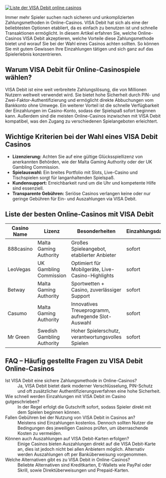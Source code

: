 [![Liste der VISA Debit online casinos](https://123-caf.pages.dev/gitsignup.png)](https://vrmoo.ru/Bt82HjjY)

<p>Immer mehr Spieler suchen nach sicheren und unkomplizierten Zahlungsmethoden in Online-Casinos. VISA Debit hat sich als eine der beliebtesten Optionen etabliert, da es einfach zu benutzen ist und schnelle Transaktionen ermöglicht. In diesem Artikel erfahren Sie, welche Online-Casinos VISA Debit akzeptieren, welche Vorteile diese Zahlungsmethode bietet und worauf Sie bei der Wahl eines Casinos achten sollten. So können Sie mit gutem Gewissen Ihre Einzahlungen tätigen und sich ganz auf das Spielerlebnis konzentrieren.</p>  <h2>Warum VISA Debit für Online-Casinospiele wählen?</h2> <p>VISA Debit ist eine weit verbreitete Zahlungslösung, die von Millionen Nutzern weltweit verwendet wird. Sie bietet hohe Sicherheit durch PIN- und Zwei-Faktor-Authentifizierung und ermöglicht direkte Abbuchungen vom Bankkonto ohne Umwege. Ein weiterer Vorteil ist die schnelle Verfügbarkeit der Einzahlungen im Casino-Konto, sodass der Spielspaß sofort beginnen kann. Außerdem sind die meisten Online-Casinos inzwischen mit VISA Debit kompatibel, was den Zugang zu verschiedenen Spielangeboten erleichtert.</p>  <h2>Wichtige Kriterien bei der Wahl eines VISA Debit Casinos</h2> <ul>   <li><strong>Lizenzierung:</strong> Achten Sie auf eine gültige Glücksspiellizenz von anerkannten Behörden, wie der Malta Gaming Authority oder der UK Gambling Commission.</li>   <li><strong>Spielauswahl:</strong> Ein breites Portfolio mit Slots, Live-Casino und Tischspielen sorgt für langanhaltenden Spielspaß.</li>   <li><strong>Kundensupport:</strong> Erreichbarkeit rund um die Uhr und kompetente Hilfe sind essenziell.</li>   <li><strong>Transparente Gebühren:</strong> Seriöse Casinos verlangen keine oder nur geringe Gebühren für Ein- und Auszahlungen via VISA Debit.</li> </ul>  <h2>Liste der besten Online-Casinos mit VISA Debit</h2> <table>   <thead>     <tr>       <th>Casino Name</th>       <th>Lizenz</th>       <th>Besonderheiten</th>       <th>Einzahlungsdauer</th>     </tr>   </thead>   <tbody>     <tr>       <td>888casino</td>       <td>Malta Gaming Authority</td>       <td>Großes Spieleangebot, etablierter Anbieter</td>       <td>sofort</td>     </tr>     <tr>       <td>LeoVegas</td>       <td>UK Gambling Commission</td>       <td>Optimiert für Mobilgeräte, Live-Casino-Highlights</td>       <td>sofort</td>     </tr>     <tr>       <td>Betway</td>       <td>Malta Gaming Authority</td>       <td>Sportwetten + Casino, zuverlässiger Support</td>       <td>sofort</td>     </tr>     <tr>       <td>Casumo</td>       <td>Malta Gaming Authority</td>       <td>Innovatives Treueprogramm, aufregende Slot-Auswahl</td>       <td>sofort</td>     </tr>     <tr>       <td>Mr Green</td>       <td>Swedish Gambling Authority</td>       <td>Hoher Spielerschutz, verantwortungsvolles Spielen</td>       <td>sofort</td>     </tr>   </tbody> </table>  <h2>FAQ – Häufig gestellte Fragen zu VISA Debit Online-Casinos</h2> <dl>   <dt>Ist VISA Debit eine sichere Zahlungsmethode in Online-Casinos?</dt>   <dd>Ja, VISA Debit bietet dank moderner Verschlüsselung, PIN-Schutz und oft zusätzlicher Authentifizierungsverfahren eine hohe Sicherheit.</dd>    <dt>Wie schnell werden Einzahlungen mit VISA Debit im Casino gutgeschrieben?</dt>   <dd>In der Regel erfolgt die Gutschrift sofort, sodass Spieler direkt mit dem Spielen beginnen können.</dd>    <dt>Fallen Gebühren bei der Nutzung von VISA Debit in Casinos an?</dt>   <dd>Meistens sind Einzahlungen kostenlos. Dennoch sollten Nutzer die Bedingungen des jeweiligen Casinos prüfen, um überraschende Kosten zu vermeiden.</dd>    <dt>Können auch Auszahlungen auf VISA Debit-Karten erfolgen?</dt>   <dd>Einige Casinos bieten Auszahlungen direkt auf die VISA Debit-Karte an, dies ist jedoch nicht bei allen Anbietern möglich. Alternativ werden Auszahlungen oft per Banküberweisung vorgenommen.</dd>    <dt>Welche Alternativen gibt es zu VISA Debit in Online-Casinos?</dt>   <dd>Beliebte Alternativen sind Kreditkarten, E-Wallets wie PayPal oder Skrill, sowie Direktüberweisungen und Prepaid-Karten.</dd> </dl>